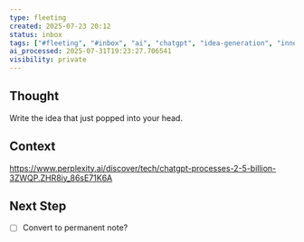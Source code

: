 ```yaml
---
type: fleeting
created: 2025-07-23 20:12
status: inbox
tags: ["#fleeting", "#inbox", "ai", "chatgpt", "idea-generation", "innovation", "language-model", "note-taking"]
ai_processed: 2025-07-31T19:23:27.706541
visibility: private
---
```

<!--
NOTE: This file uses a static date for validation. For new notes, use:
created: 2025-07-23 20:12
-->

## Thought  
Write the idea that just popped into your head.

## Context  
https://www.perplexity.ai/discover/tech/chatgpt-processes-2-5-billion-3ZWQP.ZHR8iy_86sE71K6A

## Next Step  
- [ ] Convert to permanent note?
